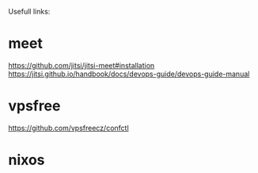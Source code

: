 Usefull links:

meet
=====
https://github.com/jitsi/jitsi-meet#installation
https://jitsi.github.io/handbook/docs/devops-guide/devops-guide-manual

vpsfree
=======
https://github.com/vpsfreecz/confctl


nixos
=====
